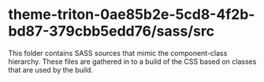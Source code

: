 # theme-triton-0ae85b2e-5cd8-4f2b-bd87-379cbb5edd76/sass/src

This folder contains SASS sources that mimic the component-class hierarchy. These files
are gathered in to a build of the CSS based on classes that are used by the build.
